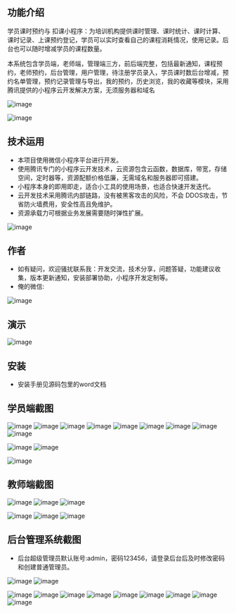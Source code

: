 ## 功能介绍 

 学员课时预约与 扣课小程序：为培训机构提供课时管理、课时统计、课时计算、课时记录、上课预约登记，学员可以实时查看自己的课程消耗情况，使用记录。后台也可以随时增减学员的课程数量。 

本系统包含学员端，老师端，管理端三方，前后端完整，包括最新通知，课程预约，老师预约，后台管理，用户管理，待注册学员录入，学员课时数后台增减，预约名单管理，预约记录管理与导出，我的预约，历史浏览，我的收藏等模块，采用腾讯提供的小程序云开发解决方案，无须服务器和域名

![image](https://user-images.githubusercontent.com/91738529/224875172-ff468e0c-77ea-422c-b63e-7a379cdaf6ea.png)

![image](https://user-images.githubusercontent.com/91738529/224875179-d34067df-c381-4b1e-a67f-330bfbf432a7.png)

## 技术运用
- 本项目使用微信小程序平台进行开发。
- 使用腾讯专门的小程序云开发技术，云资源包含云函数，数据库，带宽，存储空间，定时器等，资源配额价格低廉，无需域名和服务器即可搭建。
- 小程序本身的即用即走，适合小工具的使用场景，也适合快速开发迭代。
- 云开发技术采用腾讯内部链路，没有被黑客攻击的风险，不会 DDOS攻击，节省防火墙费用，安全性高且免维护。
- 资源承载力可根据业务发展需要随时弹性扩展。  

![image](https://user-images.githubusercontent.com/91738529/224875222-a122d410-0de2-4b1d-a406-bd4f667414f6.png)


## 作者
- 如有疑问，欢迎骚扰联系我：开发交流，技术分享，问题答疑，功能建议收集，版本更新通知，安装部署协助，小程序开发定制等。
- 俺的微信: 
 
![image](https://user-images.githubusercontent.com/91738529/224875234-52d90b24-b027-49c2-8f8a-619c7f6ac7cd.png)


## 演示 
![image](https://user-images.githubusercontent.com/91738529/224875242-f15f446a-a390-4906-9fd4-bf342991d977.png)

## 安装

- 安装手册见源码包里的word文档




## 学员端截图
![image](https://user-images.githubusercontent.com/91738529/224875279-f70d1020-b1d5-4388-9d1b-48a2b6950491.png)
![image](https://user-images.githubusercontent.com/91738529/224875287-c31ae2f5-ab6b-4bc2-96c6-01050ae0f9e6.png)
![image](https://user-images.githubusercontent.com/91738529/224875297-0a48542d-cb57-428e-9637-1d71b68af4bc.png)
![image](https://user-images.githubusercontent.com/91738529/224875300-866bdbb6-bfb2-4b04-a7af-4171cf32e8fb.png)
![image](https://user-images.githubusercontent.com/91738529/224875305-846133f6-339a-4405-bd1d-1f9a61f36fb1.png)
![image](https://user-images.githubusercontent.com/91738529/224875310-170f6500-7bae-42c8-a899-7ecc4c57040c.png)
![image](https://user-images.githubusercontent.com/91738529/224875317-317382d6-f144-46e9-ad64-95ac43a8b05e.png)
![image](https://user-images.githubusercontent.com/91738529/224875324-29bdbed6-c0af-4d0c-b5e1-4b7e8a6ee9a4.png)
![image](https://user-images.githubusercontent.com/91738529/224875328-b30119ab-cbd2-426e-9760-d67e91aeba66.png)

![image](https://user-images.githubusercontent.com/91738529/224875333-efdc569d-0a9c-4bd7-86ae-f704eaef5018.png)
![image](https://user-images.githubusercontent.com/91738529/224875342-b8198c0f-5f18-4114-9def-69b2c0501e7b.png)

![image](https://user-images.githubusercontent.com/91738529/224875346-8ce1d99c-f5b6-4ab5-b19e-3855efa095ed.png)

 

## 教师端截图

![image](https://user-images.githubusercontent.com/91738529/224875354-f6014479-b891-4278-b34b-57038cdd5970.png)
![image](https://user-images.githubusercontent.com/91738529/224875362-ab88c93b-4d26-41dd-8d67-5056401d16e3.png)
![image](https://user-images.githubusercontent.com/91738529/224875368-3a2e1be0-c309-4b38-8f41-9ce1e0e23e08.png)

![image](https://user-images.githubusercontent.com/91738529/224875377-1f270bd8-7290-40b1-a260-b87f74a4e566.png)
![image](https://user-images.githubusercontent.com/91738529/224875383-e9a96a95-13a0-458b-82a6-399cbc67baa5.png)
![image](https://user-images.githubusercontent.com/91738529/224875396-e0171c80-7bf2-4607-a587-94c666255a2a.png)

 

## 后台管理系统截图 
- 后台超级管理员默认账号:admin，密码123456，请登录后台后及时修改密码和创建普通管理员。
 
![image](https://user-images.githubusercontent.com/91738529/224875409-d0c0ba64-2f0d-4047-99fb-21f901a00a36.png)
![image](https://user-images.githubusercontent.com/91738529/224875416-e76d197e-00e8-4b72-8505-734ad16377f5.png)

![image](https://user-images.githubusercontent.com/91738529/224875433-dcdb165f-e76f-4c23-92c9-96c87e6455a8.png)
![image](https://user-images.githubusercontent.com/91738529/224875445-4b9d16e5-1f95-49db-98db-f808590e1964.png)
![image](https://user-images.githubusercontent.com/91738529/224875454-fbe7e07b-ea73-4e61-b67a-867c63394a46.png)
![image](https://user-images.githubusercontent.com/91738529/224875465-8b6d899a-26d5-4303-a0f9-292977ed4186.png)
![image](https://user-images.githubusercontent.com/91738529/224875476-6dbd9250-f9c1-4dd2-aa3a-f8ed480910a6.png)
![image](https://user-images.githubusercontent.com/91738529/224875486-1ab75b30-e9ac-4dd0-8a19-c7a64918962b.png)
![image](https://user-images.githubusercontent.com/91738529/224875502-e3eccb39-5af3-4848-890b-bdc051ceed6d.png)
![image](https://user-images.githubusercontent.com/91738529/224875512-5f44587a-332e-4e05-9270-dc5f74c60ca6.png)
![image](https://user-images.githubusercontent.com/91738529/224875522-3e9ef4ed-d7ba-42e7-a4a8-ebaf06851eec.png)









